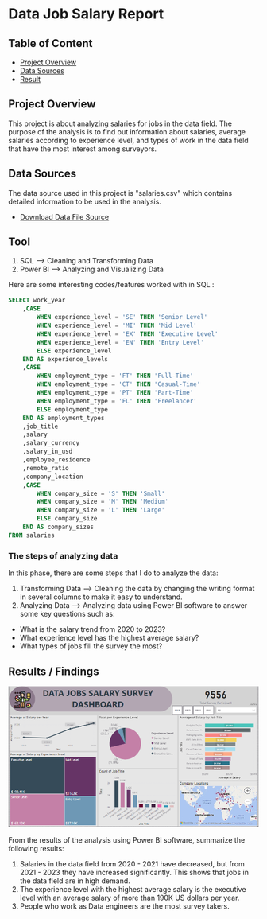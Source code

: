 # Data Job Salary Report

## Table of Content 
- [Project Overview](#project-overview)
- [Data Sources](#data-sources)
- [Result](#result)

## Project Overview
This project is about analyzing salaries for jobs in the data field. The purpose of the analysis is to find out information about salaries, average salaries according to experience level, and types of work in the data field that have the most interest among surveyors.

## Data Sources
The data source used in this project is "salaries.csv" which contains detailed information to be used in the analysis.
 - [Download Data File Source](https://github.com/HilmaSabela/Data_Jobs_Salary/blob/main/salaries.csv)

## Tool
1. SQL --> Cleaning and Transforming Data 
2. Power BI --> Analyzing and Visualizing Data

Here are some interesting codes/features worked with in SQL :
``` sql
SELECT work_year
	,CASE
		WHEN experience_level = 'SE' THEN 'Senior Level'
		WHEN experience_level = 'MI' THEN 'Mid Level'
		WHEN experience_level = 'EX' THEN 'Executive Level'
		WHEN experience_level = 'EN' THEN 'Entry Level'
		ELSE experience_level
	END AS experience_levels
	,CASE 
		WHEN employment_type = 'FT' THEN 'Full-Time'
		WHEN employment_type = 'CT' THEN 'Casual-Time'
		WHEN employment_type = 'PT' THEN 'Part-Time'
		WHEN employment_type = 'FL' THEN 'Freelancer'
		ELSE employment_type
	END AS employment_types
	,job_title
	,salary
	,salary_currency
	,salary_in_usd
	,employee_residence
	,remote_ratio
	,company_location
	,CASE
		WHEN company_size = 'S' THEN 'Small'
		WHEN company_size = 'M' THEN 'Medium'
		WHEN company_size = 'L' THEN 'Large'
		ELSE company_size
	END AS company_sizes
FROM salaries
```

### The steps of analyzing data
In this phase, there are some steps that I do to analyze the data:
1. Transforming Data
--> Cleaning the data by changing the writing format in several columns to make it easy to understand. 
2. Analyzing Data 
--> Analyzing data using Power BI software to answer some key questions such as:
- What is the salary trend from 2020 to 2023?
- What experience level has the highest average salary?
- What types of jobs fill the survey the most?

## Results / Findings
![alt text](image.PNG)

From the results of the analysis using Power BI software, summarize the following results:
1. Salaries in the data field from 2020 - 2021 have decreased, but from 2021 - 2023 they have increased significantly. This shows that jobs in the data field are in high demand. 
2. The experience level with the highest average salary is the executive level with an average salary of more than 190K US dollars per year.
3. People who work as Data engineers are the most survey takers. 
